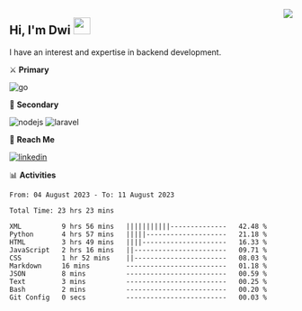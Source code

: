 [<img src="https://komarev.com/ghpvc/?username=masred&color=green&style=flat-square&label=Profile+Views" align="right">](github.com/masred)

## Hi, I'm Dwi <img src="https://raw.githubusercontent.com/MartinHeinz/MartinHeinz/master/wave.gif" width="30px">

I have an interest and expertise in backend development.

⚔️ **Primary**

![go](https://img.shields.io/badge/---?logo=go&label=Golang&style=social)

🔪 **Secondary**

![nodejs](https://img.shields.io/badge/---?logo=node.js&label=Node.js&style=social&logoColor=green)
![laravel](https://img.shields.io/badge/---?logo=laravel&label=Laravel&style=social)

🔗 **Reach Me**

[![linkedin](https://img.shields.io/badge/---?logo=linkedin&label=LinkedIn&style=social)](https://linkedin.com/in/dwifitriyanto)

📊 **Activities**

<!--START_SECTION:waka-->

```all_time
From: 04 August 2023 - To: 11 August 2023

Total Time: 23 hrs 23 mins

XML          9 hrs 56 mins   |||||||||||--------------   42.48 %
Python       4 hrs 57 mins   |||||--------------------   21.18 %
HTML         3 hrs 49 mins   ||||---------------------   16.33 %
JavaScript   2 hrs 16 mins   ||-----------------------   09.71 %
CSS          1 hr 52 mins    ||-----------------------   08.03 %
Markdown     16 mins         -------------------------   01.18 %
JSON         8 mins          -------------------------   00.59 %
Text         3 mins          -------------------------   00.25 %
Bash         2 mins          -------------------------   00.20 %
Git Config   0 secs          -------------------------   00.03 %
```

<!--END_SECTION:waka-->
